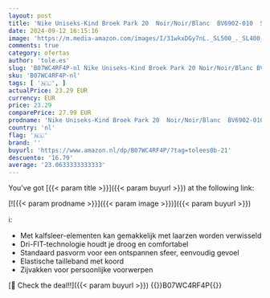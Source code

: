 ```yaml
---
layout: post
title: 'Nike Uniseks-Kind Broek Park 20  Noir/Noir/Blanc  BV6902-010  S'
date: 2024-09-12 16:15:16
image: 'https://m.media-amazon.com/images/I/31wkxDGy7nL._SL500_._SL400_.jpg'
comments: true
category: ofertas
author: 'tole.es'
slug: 'B07WC4RF4P-nl Nike Uniseks-Kind Broek Park 20 Noir/Noir/Blanc BV6902-010 S'
sku: 'B07WC4RF4P-nl'
tags: [ '🇳🇱', ]
actualPrice: 23.29 EUR
currency: EUR
price: 23.29
comparePrice: 27.99 EUR
prodname: 'Nike Uniseks-Kind Broek Park 20  Noir/Noir/Blanc  BV6902-010  S'
country: 'nl'
flag: '🇳🇱'
brand: ''
buyurl: 'https://www.amazon.nl/dp/B07WC4RF4P/?tag=tolees0b-21'
descuento: '16.79'
average: '23.0633333333333'
---
```


You've got [{{< param title >}}]({{< param buyurl >}}) at the following link:

[![{{< param prodname >}}]({{< param image >}})]({{< param buyurl >}})

ℹ️:

- Met kalfsleer-elementen kan gemakkelijk met laarzen worden verwisseld
- Dri-FIT-technologie houdt je droog en comfortabel
- Standaard pasvorm voor een ontspannen sfeer, eenvoudig gevoel
- Elastische tailleband met koord
- Zijvakken voor persoonlijke voorwerpen

[🛒 Check the deal!!]({{< param buyurl >}})
{{<world>}}B07WC4RF4P{{</world>}}
